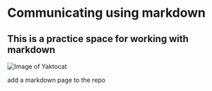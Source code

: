 # Communicating using markdown

## This is a practice space for working with markdown 



![Image of Yaktocat](https://octodex.github.com/images/yaktocat.png)





add a markdown page to the repo 
